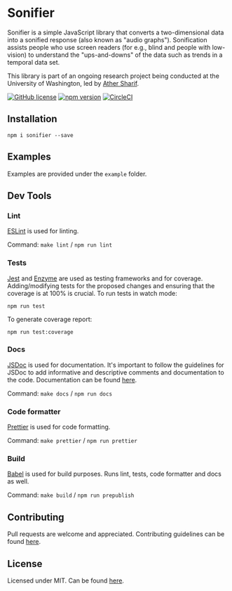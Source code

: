 # Sonifier

Sonifier is a simple JavaScript library that converts a two-dimensional data into a sonified response (also known as "audio graphs"). Sonification assists people who use screen readers (for e.g., blind and people with low-vision) to understand the "ups-and-downs" of the data such as trends in a temporal data set. 

This library is part of an ongoing research project being conducted at the University of Washington, led by [Ather Sharif](https://athersharif.me).

[![GitHub license](https://img.shields.io/badge/license-MIT-blue.svg)](https://github.com/athersharif/sonifier/blob/master/LICENSE) [![npm version](https://img.shields.io/npm/v/sonifier.svg?style=flat)](https://www.npmjs.com/package/sonifier) [![CircleCI](https://circleci.com/gh/athersharif/sonifier/tree/main.svg?style=svg)](https://circleci.com/gh/athersharif/sonifier/?branch=main)

## Installation

```npm i sonifier --save```

## Examples

Examples are provided under the `example` folder.

## Dev Tools

### Lint

[ESLint](https://github.com/eslint/eslint) is used for linting.

Command: `make lint` / `npm run lint`

### Tests

[Jest](https://jestjs.io/) and [Enzyme](https://airbnb.io/enzyme/) are used as testing frameworks and for coverage. Adding/modifying tests for the proposed changes and ensuring that the coverage is at 100% is crucial. To run tests in watch mode:

`npm run test`

To generate coverage report:

`npm run test:coverage`

### Docs

[JSDoc](https://github.com/jsdoc/jsdoc) is used for documentation. It's important to follow the guidelines for JSDoc to add informative and descriptive comments and documentation to the code. Documentation can be found [here](https://athersharif.github.io/sonifier/).

Command: `make docs` / `npm run docs`

### Code formatter

[Prettier](https://github.com/prettier/prettier) is used for code formatting.

Command: `make prettier` / `npm run prettier`

### Build

[Babel](https://babeljs.io/) is used for build purposes. Runs lint, tests, code formatter and docs as well.

Command: `make build` / `npm run prepublish`

## Contributing

Pull requests are welcome and appreciated. Contributing guidelines can be found [here](https://github.com/athersharif/sonifier/blob/master/CONTRIBUTING.md).

## License

Licensed under MIT. Can be found [here](https://github.com/athersharif/sonifier/blob/master/LICENSE).
